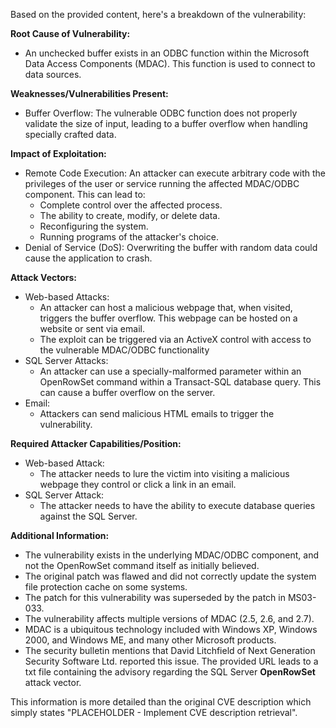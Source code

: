 Based on the provided content, here's a breakdown of the vulnerability:

**Root Cause of Vulnerability:**
- An unchecked buffer exists in an ODBC function within the Microsoft Data Access Components (MDAC). This function is used to connect to data sources.

**Weaknesses/Vulnerabilities Present:**
- Buffer Overflow: The vulnerable ODBC function does not properly validate the size of input, leading to a buffer overflow when handling specially crafted data.

**Impact of Exploitation:**
- Remote Code Execution: An attacker can execute arbitrary code with the privileges of the user or service running the affected MDAC/ODBC component. This can lead to:
    - Complete control over the affected process.
    - The ability to create, modify, or delete data.
    - Reconfiguring the system.
    - Running programs of the attacker's choice.
- Denial of Service (DoS):  Overwriting the buffer with random data could cause the application to crash.

**Attack Vectors:**
- Web-based Attacks:
    - An attacker can host a malicious webpage that, when visited, triggers the buffer overflow. This webpage can be hosted on a website or sent via email.
    - The exploit can be triggered via an ActiveX control with access to the vulnerable MDAC/ODBC functionality
- SQL Server Attacks:
    - An attacker can use a specially-malformed parameter within an OpenRowSet command within a Transact-SQL database query. This can cause a buffer overflow on the server.
- Email:
    - Attackers can send malicious HTML emails to trigger the vulnerability.

**Required Attacker Capabilities/Position:**
- Web-based Attack:
    - The attacker needs to lure the victim into visiting a malicious webpage they control or click a link in an email.
- SQL Server Attack:
    - The attacker needs to have the ability to execute database queries against the SQL Server.

**Additional Information:**
- The vulnerability exists in the underlying MDAC/ODBC component, and not the OpenRowSet command itself as initially believed.
- The original patch was flawed and did not correctly update the system file protection cache on some systems.
- The patch for this vulnerability was superseded by the patch in MS03-033.
- The vulnerability affects multiple versions of MDAC (2.5, 2.6, and 2.7).
- MDAC is a ubiquitous technology included with Windows XP, Windows 2000, and Windows ME, and many other Microsoft products.
- The security bulletin mentions that David Litchfield of Next Generation Security Software Ltd. reported this issue. The provided URL leads to a txt file containing the advisory regarding the SQL Server **OpenRowSet** attack vector.

This information is more detailed than the original CVE description which simply states "PLACEHOLDER - Implement CVE description retrieval".